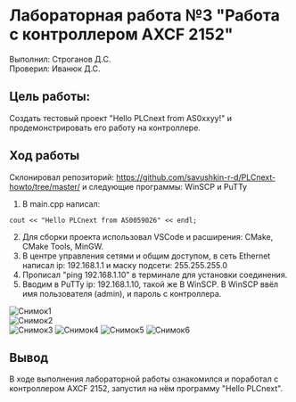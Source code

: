 # Лабораторная работа №3 "Работа с контроллером AXCF 2152"   
Выполнил: Строганов Д.С.     
Проверил: Иванюк Д.С.  
## Цель работы:  
Создать тестовый проект "Hello PLCnext from AS0xxyy!" и продемонстрировать его работу на контроллере. 
## Ход работы  
Склонировал репозиторий: https://github.com/savushkin-r-d/PLCnext-howto/tree/master/ и следующие программы: WinSCP и PuTTy  
1. В main.cpp написал:  
```с++
cout << "Hello PLCnext from AS0059026" << endl;
```  
2. Для сборки проекта использовал VSCode и расширения: CMake, CMake Tools, MinGW.   
3. В центре управления сетями и общим доступом, в сеть Ethernet написал ip: 192.168.1.1 и маску подсети: 255.255.255.0  
3. Прописал "ping 192.168.1.10" в терминале для установки соединения.     
4. Вводим в PuTTy ip: 192.168.1.10, такой же В WinSCP. В WinSCP ввёл имя пользователя (admin), и пароль с контроллера.  

![Снимок1](image/Снимок1.png)   
![Снимок2](image/Снимок2.png)  
![Снимок3](image/Снимок3.png)
![Снимок4](image/Снимок4.png)
![Снимок5](image/Снимок5.png)
![Снимок6](image/Снимок6.png)
## Вывод  
В ходе выполнения лабораторной работы ознакомился и поработал с контроллером AXCF 2152, запустил на нём программу "Hello PLCnext".  
